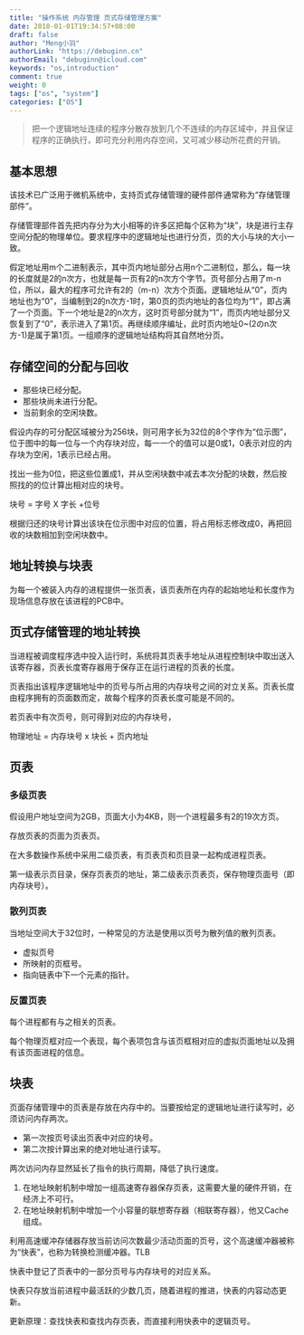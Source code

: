 ```yaml
---
title: "操作系统 内存管理 页式存储管理方案"
date: 2018-01-01T19:34:57+08:00
draft: false
author: "Meng小羽"
authorLink: "https://debuginn.cn"
authorEmail: "debuginn@icloud.com"
keywords: "os,introduction"
comment: true
weight: 0
tags: ["os", "system"]
categories: ["OS"]
---
```


> 把一个逻辑地址连续的程序分散存放到几个不连续的内存区域中，并且保证程序的正确执行，即可充分利用内存空间，又可减少移动所花费的开销。

## 基本思想

该技术已广泛用于微机系统中，支持页式存储管理的硬件部件通常称为“存储管理部件”。

存储管理部件首先把内存分为大小相等的许多区把每个区称为“块”，块是进行主存空间分配的物理单位。要求程序中的逻辑地址也进行分页，页的大小与块的大小一致。

假定地址用m个二进制表示，其中页内地址部分占用n个二进制位，那么，每一块的长度就是2的n次方，也就是每一页有2的n次方个字节。页号部分占用了m-n位，所以，最大的程序可允许有2的（m-n）次方个页面。逻辑地址从“0”，页内地址也为“0”，当编制到2的n次方-1时，第0页的页内地址的各位均为“1”，即占满了一个页面。下一个地址是2的n次方，这时页号部分就为“1”，而页内地址部分又恢复到了“0”，表示进入了第1页。再继续顺序编址，此时页内地址0~(2のn次方-1)是属于第1页。一组顺序的逻辑地址结构将其自然地分页。

## 存储空间的分配与回收

- 那些块已经分配。 
- 那些块尚未进行分配。 
- 当前剩余的空闲块数。

假设内存的可分配区域被分为256块，则可用字长为32位的8个字作为“位示图”，位于图中的每一位与一个内存块对应，每一一个的值可以是0或1，0表示对应的内存块为空闲，1表示已经占用。

找出一些为0位，把这些位置成1，并从空闲块数中减去本次分配的块数，然后按照找的的位计算出相对应的块号。

块号 = 字号 X 字长 +位号

根据归还的块号计算出该块在位示图中对应的位置，将占用标志修改成0，再把回收的块数相加到空闲块数中。

## 地址转换与块表

为每一个被装入内存的进程提供一张页表，该页表所在内存的起始地址和长度作为现场信息存放在该进程的PCB中。

## 页式存储管理的地址转换

当进程被调度程序选中投入运行时，系统将其页表手地址从进程控制块中取出送入该寄存器，页表长度寄存器用于保存正在运行进程的页表的长度。

页表指出该程序逻辑地址中的页号与所占用的内存块号之间的对立关系。页表长度由程序拥有的页面数而定，故每个程序的页表长度可能是不同的。

若页表中有次页号，则可得到对应的内存块号，

物理地址 = 内存块号 x 块长 + 页内地址

## 页表

### 多级页表

假设用户地址空间为2GB，页面大小为4KB，则一个进程最多有2的19次方页。

存放页表的页面为页表页。

在大多数操作系统中采用二级页表，有页表页和页目录一起构成进程页表。

第一级表示页目录，保存页表页的地址，第二级表示页表页，保存物理页面号（即内存块号）。

### 散列页表

当地址空间大于32位时，一种常见的方法是使用以页号为散列值的散列页表。

- 虚拟页号 
- 所映射的页框号。 
- 指向链表中下一个元素的指针。

### 反置页表

每个进程都有与之相关的页表。

每个物理页框对应一个表现，每个表项包含与该页框相对应的虚拟页面地址以及拥有该页面进程的信息。

## 块表

页面存储管理中的页表是存放在内存中的。当要按给定的逻辑地址进行读写时，必须访问内存两次。

- 第一次按页号读出页表中对应的块号。 
- 第二次按计算出来的绝对地址进行读写。 

两次访问内存显然延长了指令的执行周期，降低了执行速度。

1. 在地址映射机制中增加一组高速寄存器保存页表，这需要大量的硬件开销，在经济上不可行。 
2. 在地址映射机制中增加一个小容量的联想寄存器（相联寄存器），他又Cache组成。

利用高速缓冲存储器存放当前访问次数最少活动页面的页号，这个高速缓冲器被称为“快表”，也称为转换检测缓冲器。TLB

快表中登记了页表中的一部分页号与内存块号的对应关系。

快表只存放当前进程中最活跃的少数几页，随着进程的推进，快表的内容动态更新。

更新原理：查找快表和查找内存页表，而直接利用快表中的逻辑页号。